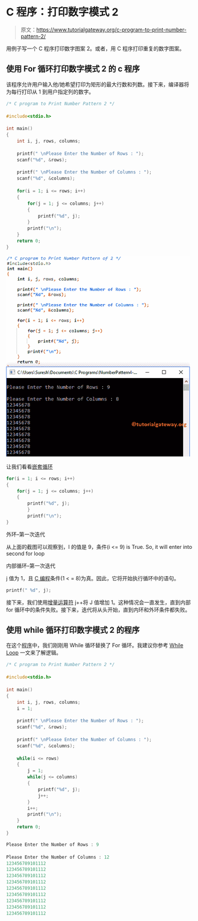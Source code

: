 # C 程序：打印数字模式 2 

> 原文：<https://www.tutorialgateway.org/c-program-to-print-number-pattern-2/>

用例子写一个 C 程序打印数字图案 2。或者，用 C 程序打印重复的数字图案。

## 使用 For 循环打印数字模式 2 的 c 程序

该程序允许用户输入他/她希望打印为矩形的最大行数和列数。接下来，编译器将为每行打印从 1 到用户指定列的数字。

```c
/* C program to Print Number Pattern 2 */

#include<stdio.h>

int main()
{
    int i, j, rows, columns;

    printf(" \nPlease Enter the Number of Rows : ");
    scanf("%d", &rows);

    printf(" \nPlease Enter the Number of Columns : ");
    scanf("%d", &columns);

    for(i = 1; i <= rows; i++)
    {
    	for(j = 1; j <= columns; j++)
		{
			printf("%d", j);     	
        }
        printf("\n");
    }
    return 0;
}
```

![C program to Print Number Pattern 2 1](img/dc5d7cc521c61babbe6f3834b8b81718.png)

让我们看看[嵌套循环](https://www.tutorialgateway.org/for-loop-in-c-programming/)

```c
for(i = 1; i <= rows; i++)
{
   	for(j = 1; j <= columns; j++)
	{
		printf("%d", j);     	
        }
        printf("\n");
}
```

外环–第一次迭代

从上面的截图可以观察到，I 的值是 9，条件(i <= 9) is True. So, it will enter into second for loop

内部循环–第一次迭代

j 值为 1，且 [C 编程](https://www.tutorialgateway.org/c-programming/)条件(1 < = 8)为真。因此，它将开始执行循环中的语句。

```c
printf(" %d", j);
```

接下来，我们使用[增量运算符](https://www.tutorialgateway.org/increment-and-decrement-operators-in-c/) j++将 J 值增加 1。这种情况会一直发生，直到内部 for 循环中的条件失败。接下来，迭代将从头开始，直到内环和外环条件都失败。

## 使用 while 循环打印数字模式 2 的程序

在这个[程序](https://www.tutorialgateway.org/c-programming-examples/)中，我们刚刚用 While 循环替换了 For 循环。我建议你参考 [While Loop](https://www.tutorialgateway.org/while-loop-in-c/) 一文来了解逻辑。

```c
/* C program to Print Number Pattern 2 */

#include<stdio.h>

int main()
{
    int i, j, rows, columns;
    i = 1;

    printf(" \nPlease Enter the Number of Rows : ");
    scanf("%d", &rows);

    printf(" \nPlease Enter the Number of Columns : ");
    scanf("%d", &columns);

    while(i <= rows)
    {
    	j = 1;
    	while(j <= columns)
		{
			printf("%d", j);       
			j++;     	
        }
        i++;
        printf("\n");
    }
    return 0;
}
```

```c
Please Enter the Number of Rows : 9

Please Enter the Number of Columns : 12
123456789101112
123456789101112
123456789101112
123456789101112
123456789101112
123456789101112
123456789101112
123456789101112
123456789101112
```